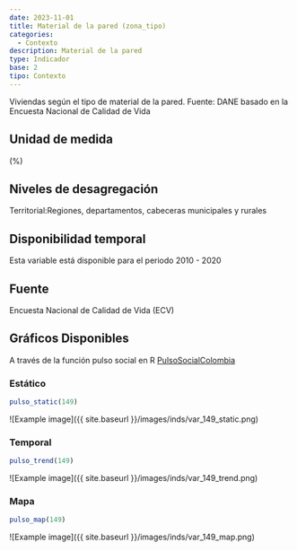```yaml
---
date: 2023-11-01
title: Material de la pared (zona_tipo)
categories:
  - Contexto
description: Material de la pared
type: Indicador
base: 2
tipo: Contexto
--- 
```


Viviendas según el tipo de material de la pared.
Fuente: DANE basado en la Encuesta Nacional de Calidad de Vida

## Unidad de medida
(%)

## Niveles de desagregación
Territorial:Regiones, departamentos, cabeceras municipales y rurales

## Disponibilidad temporal
Esta variable está disponible para el periodo 2010 - 2020

## Fuente
Encuesta Nacional de Calidad de Vida (ECV)

## Gráficos Disponibles

A través de la función pulso social en R [PulsoSocialColombia](https://github.com/pulsosocialcolombia/PulsoSocialColombia)

### Estático

``` R
pulso_static(149)
```

![Example image]({{ site.baseurl }}/images/inds/var_149_static.png)

### Temporal

``` R
pulso_trend(149)
```

![Example image]({{ site.baseurl }}/images/inds/var_149_trend.png)

### Mapa

``` R
pulso_map(149)
```

![Example image]({{ site.baseurl }}/images/inds/var_149_map.png)